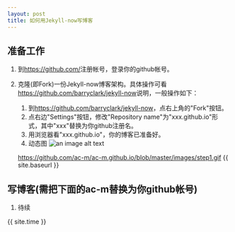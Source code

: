 ```yaml
---
layout: post
title: 如何用Jekyll-now写博客
---
```


## 准备工作

1. 到<https://github.com/>注册帐号，登录你的github帐号。
1. 克隆(即Fork)一份Jekyll-now博客架构。具体操作可看<https://github.com/barryclark/jekyll-now>说明，一般操作如下：
    1. 到<https://github.com/barryclark/jekyll-now>，点右上角的"Fork"按钮。
    1. 点右边"Settings"按钮，修改"Repository name"为"xxx.github.io"形式，其中"xxx"替换为你github注册名。
    1. 用浏览器看"xxx.github.io"，你的博客已准备好。
    1. 动态图 ![an image alt text](/blob/master/images/step1.gif "an image title")
    
    <https://github.com/ac-m/ac-m.github.io/blob/master/images/step1.gif>
        {{ site.baseurl }}
        
## 写博客(需把下面的ac-m替换为你github帐号)

1. 待续

{{ site.time }}
